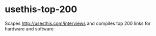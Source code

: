 # usethis-top-200
Scapes http://usesthis.com/interviews and compiles top 200 links for hardware and software
